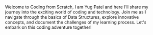 Welcome to Coding from Scratch, I am Yug Patel and here 
I'll share my journey into the exciting world of coding and 
technology. Join me as I navigate through the basics 
of Data Structures, explore innovative concepts, and document 
the challenges of my learning process. Let's embark on 
this coding adventure together!

